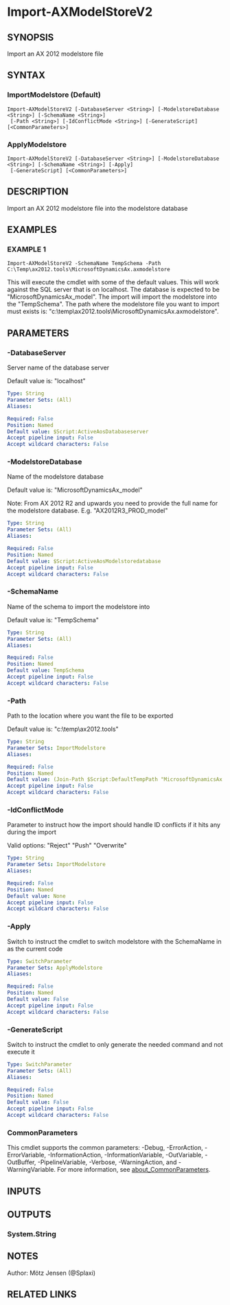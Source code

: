 ﻿---
external help file: ax2012.tools-help.xml
Module Name: ax2012.tools
online version:
schema: 2.0.0
---

# Import-AXModelStoreV2

## SYNOPSIS
Import an AX 2012 modelstore file

## SYNTAX

### ImportModelstore (Default)
```
Import-AXModelStoreV2 [-DatabaseServer <String>] [-ModelstoreDatabase <String>] [-SchemaName <String>]
 [-Path <String>] [-IdConflictMode <String>] [-GenerateScript] [<CommonParameters>]
```

### ApplyModelstore
```
Import-AXModelStoreV2 [-DatabaseServer <String>] [-ModelstoreDatabase <String>] [-SchemaName <String>] [-Apply]
 [-GenerateScript] [<CommonParameters>]
```

## DESCRIPTION
Import an AX 2012 modelstore file into the modelstore database

## EXAMPLES

### EXAMPLE 1
```
Import-AXModelStoreV2 -SchemaName TempSchema -Path C:\Temp\ax2012.tools\MicrosoftDynamicsAx.axmodelstore
```

This will execute the cmdlet with some of the default values.
This will work against the SQL server that is on localhost.
The database is expected to be "MicrosoftDynamicsAx_model".
The import will import the modelstore into the "TempSchema".
The path where the modelstore file you want to import must exists is: "c:\temp\ax2012.tools\MicrosoftDynamicsAx.axmodelstore".

## PARAMETERS

### -DatabaseServer
Server name of the database server

Default value is: "localhost"

```yaml
Type: String
Parameter Sets: (All)
Aliases:

Required: False
Position: Named
Default value: $Script:ActiveAosDatabaseserver
Accept pipeline input: False
Accept wildcard characters: False
```

### -ModelstoreDatabase
Name of the modelstore database

Default value is: "MicrosoftDynamicsAx_model"

Note: From AX 2012 R2 and upwards you need to provide the full name for the modelstore database.
E.g.
"AX2012R3_PROD_model"

```yaml
Type: String
Parameter Sets: (All)
Aliases:

Required: False
Position: Named
Default value: $Script:ActiveAosModelstoredatabase
Accept pipeline input: False
Accept wildcard characters: False
```

### -SchemaName
Name of the schema to import the modelstore into

Default value is: "TempSchema"

```yaml
Type: String
Parameter Sets: (All)
Aliases:

Required: False
Position: Named
Default value: TempSchema
Accept pipeline input: False
Accept wildcard characters: False
```

### -Path
Path to the location where you want the file to be exported

Default value is: "c:\temp\ax2012.tools"

```yaml
Type: String
Parameter Sets: ImportModelstore
Aliases:

Required: False
Position: Named
Default value: (Join-Path $Script:DefaultTempPath "MicrosoftDynamicsAx.axmodelstore")
Accept pipeline input: False
Accept wildcard characters: False
```

### -IdConflictMode
Parameter to instruct how the import should handle ID conflicts if it hits any during the import

Valid options:
"Reject"
"Push"
"Overwrite"

```yaml
Type: String
Parameter Sets: ImportModelstore
Aliases:

Required: False
Position: Named
Default value: None
Accept pipeline input: False
Accept wildcard characters: False
```

### -Apply
Switch to instruct the cmdlet to switch modelstore with the SchemaName in as the current code

```yaml
Type: SwitchParameter
Parameter Sets: ApplyModelstore
Aliases:

Required: False
Position: Named
Default value: False
Accept pipeline input: False
Accept wildcard characters: False
```

### -GenerateScript
Switch to instruct the cmdlet to only generate the needed command and not execute it

```yaml
Type: SwitchParameter
Parameter Sets: (All)
Aliases:

Required: False
Position: Named
Default value: False
Accept pipeline input: False
Accept wildcard characters: False
```

### CommonParameters
This cmdlet supports the common parameters: -Debug, -ErrorAction, -ErrorVariable, -InformationAction, -InformationVariable, -OutVariable, -OutBuffer, -PipelineVariable, -Verbose, -WarningAction, and -WarningVariable. For more information, see [about_CommonParameters](http://go.microsoft.com/fwlink/?LinkID=113216).

## INPUTS

## OUTPUTS

### System.String
## NOTES
Author: Mötz Jensen (@Splaxi)

## RELATED LINKS
